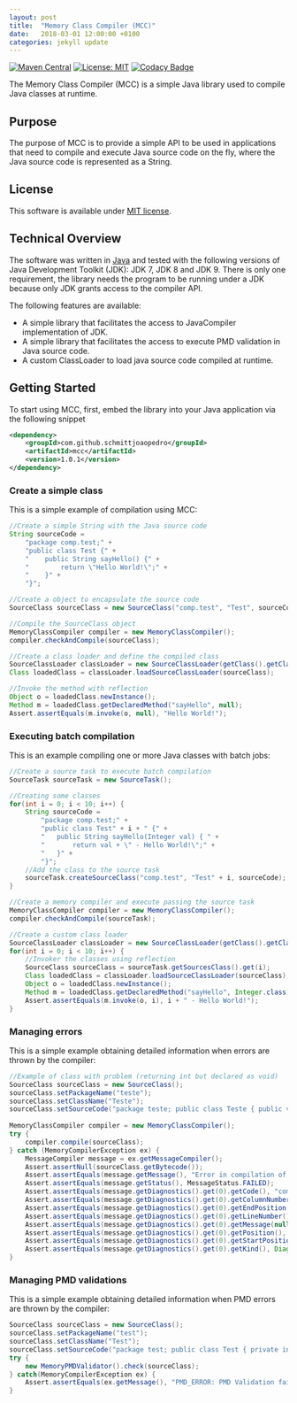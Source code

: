 ```yaml
---
layout: post
title:  "Memory Class Compiler (MCC)"
date:   2018-03-01 12:00:00 +0100
categories: jekyll update
---
```


[![Maven Central](https://maven-badges.herokuapp.com/maven-central/com.github.schmittjoaopedro/mcc/badge.svg?style=flat)](http://mvnrepository.com/artifact/com.github.schmittjoaopedro/mcc)
[![License: MIT](https://img.shields.io/badge/License-MIT-yellow.svg)](https://opensource.org/licenses/MIT)
[![Codacy Badge](https://api.codacy.com/project/badge/Grade/047d4f14540448e5a20b8548e732ec38)](https://www.codacy.com/manual/schmittjoaopedro/mcc?utm_source=github.com&amp;utm_medium=referral&amp;utm_content=schmittjoaopedro/mcc&amp;utm_campaign=Badge_Grade)

The Memory Class Compiler (MCC) is a simple Java library used to compile Java classes at runtime.

## Purpose

The purpose of MCC is to provide a simple API to be used in applications that need to compile and execute Java source code on the fly, where the Java source code is represented as a String.

## License

This software is available under [MIT license](https://opensource.org/licenses/MIT).

## Technical Overview

The software was written in [Java](http://www.oracle.com/technetwork/java/javase/downloads/jdk9-downloads-3848520.html) and tested with the following versions of Java Development Toolkit (JDK): JDK 7, JDK 8 and JDK 9. There is only one requirement, the library needs the program to be running under a JDK because only JDK grants access to the compiler API.

The following features are available:
*	A simple library that facilitates the access to JavaCompiler implementation of JDK.
*	A simple library that facilitates the access to execute PMD validation in Java source code.
*	A custom ClassLoader to load java source code compiled at runtime.

## Getting Started

To start using MCC, first, embed the library into your Java application via the following snippet
```xml
<dependency>
    <groupId>com.github.schmittjoaopedro</groupId>
    <artifactId>mcc</artifactId>
    <version>1.0.1</version>
</dependency>
```

### Create a simple class

This is a simple example of compilation using MCC:

```java
//Create a simple String with the Java source code
String sourceCode = 
	"package comp.test;" +
	"public class Test {" + 
	"    public String sayHello() {" +
	"        return \"Hello World!\";" +
	"    }" +
	"}";

//Create a object to encapsulate the source code
SourceClass sourceClass = new SourceClass("comp.test", "Test", sourceCode);

//Compile the SourceClass object
MemoryClassCompiler compiler = new MemoryClassCompiler();
compiler.checkAndCompile(sourceClass);

//Create a class loader and define the compiled class
SourceClassLoader classLoader = new SourceClassLoader(getClass().getClassLoader());
Class loadedClass = classLoader.loadSourceClassLoader(sourceClass);

//Invoke the method with reflection
Object o = loadedClass.newInstance();
Method m = loadedClass.getDeclaredMethod("sayHello", null);
Assert.assertEquals(m.invoke(o, null), "Hello World!");
```

### Executing batch compilation

This is an example compiling one or more Java classes with batch jobs:

```java
//Create a source task to execute batch compilation
SourceTask sourceTask = new SourceTask();

//Creating some classes
for(int i = 0; i < 10; i++) {
	String sourceCode = 
		"package comp.test;" + 
		"public class Test" + i + " {" +
		"	public String sayHello(Integer val) { " +
		"		return val + \" - Hello World!\";" +
		"	}" +
		"}";
	//Add the class to the source task
	sourceTask.createSourceClass("comp.test", "Test" + i, sourceCode);
}

//Create a memory compiler and execute passing the source task
MemoryClassCompiler compiler = new MemoryClassCompiler();
compiler.checkAndCompile(sourceTask);

//Create a custom class loader
SourceClassLoader classLoader = new SourceClassLoader(getClass().getClassLoader());
for(int i = 0; i < 10; i++) {
	//Invoker the classes using reflection
	SourceClass sourceClass = sourceTask.getSourcesClass().get(i);
	Class loadedClass = classLoader.loadSourceClassLoader(sourceClass);
	Object o = loadedClass.newInstance();
	Method m = loadedClass.getDeclaredMethod("sayHello", Integer.class);
	Assert.assertEquals(m.invoke(o, i), i + " - Hello World!");
}
```

### Managing errors

This is a simple example obtaining detailed information when errors are thrown by the compiler:

```java
//Example of class with problem (returning int but declared as void)
SourceClass sourceClass = new SourceClass();
sourceClass.setPackageName("teste");
sourceClass.setClassName("Teste");
sourceClass.setSourceCode("package teste; public class Teste { public void t() { return 2; } }");
        
MemoryClassCompiler compiler = new MemoryClassCompiler();
try {
	compiler.compile(sourceClass);
} catch (MemoryCompilerException ex) {
	MessageCompiler message = ex.getMessageCompiler();
	Assert.assertNull(sourceClass.getBytecode());
	Assert.assertEquals(message.getMessage(), "Error in compilation of class");
	Assert.assertEquals(message.getStatus(), MessageStatus.FAILED);
	Assert.assertEquals(message.getDiagnostics().get(0).getCode(), "compiler.err.prob.found.req");
	Assert.assertEquals(message.getDiagnostics().get(0).getColumnNumber(), 62);
	Assert.assertEquals(message.getDiagnostics().get(0).getEndPosition(), 62);
	Assert.assertEquals(message.getDiagnostics().get(0).getLineNumber(), 1);
	Assert.assertEquals(message.getDiagnostics().get(0).getMessage(null), "incompatible types: unexpected return value");
	Assert.assertEquals(message.getDiagnostics().get(0).getPosition(), 61);
	Assert.assertEquals(message.getDiagnostics().get(0).getStartPosition(), 61);
	Assert.assertEquals(message.getDiagnostics().get(0).getKind(), Diagnostic.Kind.ERROR);
}
```

### Managing PMD validations

This is a simple example obtaining detailed information when PMD errors are thrown by the compiler:

```java
SourceClass sourceClass = new SourceClass();
sourceClass.setPackageName("test");
sourceClass.setClassName("Test");
sourceClass.setSourceCode("package test; public class Test { private int t; }");
try {
	new MemoryPMDValidator().check(sourceClass);
} catch(MemoryCompilerException ex) {
	Assert.assertEquals(ex.getMessage(), "PMD_ERROR: PMD Validation failed\nTest : 1 : Avoid unused private fields such as 't'.\n");
}
```